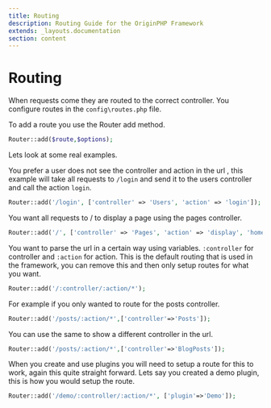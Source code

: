 ```yaml
---
title: Routing
description: Routing Guide for the OriginPHP Framework
extends: _layouts.documentation
section: content
---
```

# Routing

When requests come they are routed to the correct controller. You configure routes in the `config\routes.php` file.

To add a route you use the Router add method.

```php
Router::add($route,$options);
```

Lets look at some real examples.

You prefer a user does not see the controller and action in the url , this example will take all requests to `/login` and send it to the users controller and call the action `login`.

```php
Router::add('/login', ['controller' => 'Users', 'action' => 'login']);
```


You want all requests to / to display a page using the pages controller.

```php
Router::add('/', ['controller' => 'Pages', 'action' => 'display', 'home']);
```

You want to parse the url in a certain way using variables. `:controller` for controller and `:action` for action. This is the default routing that is used in the framework, you can remove this and then only setup routes for what you want.

```php
Router::add('/:controller/:action/*');
```

For example if you only wanted to route for the posts controller.

```php
Router::add('/posts/:action/*',['controller'=>'Posts']);
```

You can use the same to show a different controller in the url.

```php
Router::add('/posts/:action/*',['controller'=>'BlogPosts']);
```

When you create and use plugins you will need to setup a route for this to work, again this quite straight forward. Lets say you created a demo plugin, this is how you would setup the route.

```php
Router::add('/demo/:controller/:action/*', ['plugin'=>'Demo']);
```